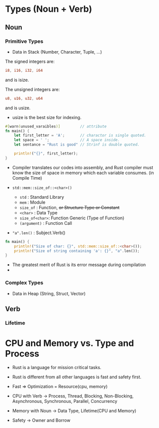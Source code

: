 
# Types (Noun + Verb)

## Noun

### Primitive Types

- Data in Stack (Number, Character, Tuple, ...)

The signed integers are:
```rust
i8, i16, i32, i64
```
and is isize.

The unsigned integers are:
```rust
u8, u16, u32, u64
```
and is usize.

- usize is the best size for indexing.

```rust
#[warn(unused_varaibles)]         // attribute
fn main() {
	let first_letter = 'A';       // charactor is single quoted.
	let space = ' ';              // A space inside.
	let sentance = "Rust is good" // Strinf is double quoted.

	println!("{}", first_letter);
}
```

- Compiler translates our codes into assembly, and Rust compiler must know the size of space in memory which each variable consumes. (in Compile Time)

- `std::mem::size_of::<char>()`
	- `std` : Standard Library
	- `mem` : Module
	- `size_of` : Function, ~~or Structure Type or Constant~~
	- `<char>` : Data Type
	- `size_of<char>`: Function Generic (Type of Function)
	- `(argument)` : Function Call

- `"a".len()` : Subject.Verb()

```rust
fn main() {
	println!("Size of char: {}", std::mem::size_of::<char>());
	println!("Size of string containing 'a': {}", "a".len());
}
```

- The greatest merit of Rust is its error message during compilation
- 

### Complex Types

- Data in Heap (String, Struct, Vector)

## Verb

### Lifetime

# CPU and Memory vs. Type and Process

- Rust is a language for mission critical tasks.
- Rust is different from all other languages is fast and safety first.
- Fast => Optimization = Resource(cpu, memory)

- CPU with Verb -> Process, Thread, Blocking, Non-Blocking, Asynchronous, Synchronous, Parallel, Concurrency
- Memory with Noun -> Data Type, Lifetime(CPU and Memory)
- Safety -> Owner and Borrow